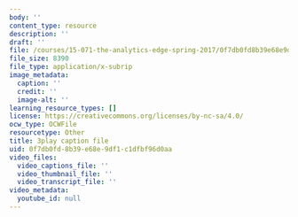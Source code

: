 ```yaml
---
body: ''
content_type: resource
description: ''
draft: ''
file: /courses/15-071-the-analytics-edge-spring-2017/0f7db0fd8b39e68e9df1c1dfbf96d0aa_CLaRAzHxJGo.srt
file_size: 8390
file_type: application/x-subrip
image_metadata:
  caption: ''
  credit: ''
  image-alt: ''
learning_resource_types: []
license: https://creativecommons.org/licenses/by-nc-sa/4.0/
ocw_type: OCWFile
resourcetype: Other
title: 3play caption file
uid: 0f7db0fd-8b39-e68e-9df1-c1dfbf96d0aa
video_files:
  video_captions_file: ''
  video_thumbnail_file: ''
  video_transcript_file: ''
video_metadata:
  youtube_id: null
---
```

